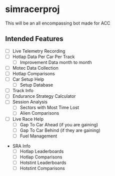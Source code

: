 # simracerproj
This will be an all encompassing bot made for ACC

## Intended Features
- [ ] Live Telemetry Recording
- [ ] Hotlap Data Per Car Per Track
    - [ ] Improvement Data month to month
- [ ] Motec Data Collection
- [ ] Hotlap Comparisons
- [ ] Car Setup Help
    - [ ] Setup Database
- [ ] Track Info
- [ ] Endurance Strategy Calculator
- [ ] Session Analysis
    - [ ] Sectors with Most Time Lost
    - [ ] Alien Comparisons
- [ ] Live Race Help
    - [ ] Gap To Car Ahead (if you are gaining)
    - [ ] Gap To Car Behind (if they are gaining)
    - [ ] Fuel Management
- SRA Info
    - [ ] Hotlap Leaderboards
    - [ ] Hotlap Comparisons
    - [ ] Hotstint Leaderboards
    - [ ] Hotstint Comparisons

